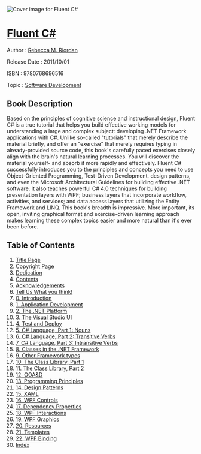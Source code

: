 ![Cover image for Fluent C#](https://imgdetail.ebookreading.net/cover/cover/software_development/EB9780768696516.jpg)

[Fluent C#](https://ebookreading.net/view/book/Fluent+C%23-EB9780768696516_1.html "Fluent C#")
====================================================================================================================

Author : [Rebecca M. Riordan](https://ebookreading.net/search/author/Rebecca+M.+Riordan)

Release Date : 2011/10/01

ISBN : 9780768696516

Topic : [Software Development](https://ebookreading.net/search/category/software-development)

Book Description
-----------------

Based on the principles of cognitive science and instructional design, Fluent C# is a true tutorial that helps you build effective working models for understanding a large and complex subject: developing .NET Framework applications with C#. Unlike so-called "tutorials" that merely describe the material briefly, and offer an "exercise" that merely requires typing in already-provided source code, this book's carefully paced exercises closely align with the brain's natural learning processes. You will discover the material yourself- and absorb it more rapidly and effectively. Fluent C# successfully introduces you to the principles and concepts you need to use Object-Oriented Programming, Test-Driven Development, design patterns, and even the Microsoft Architectural Guidelines for building effective .NET software. It also teaches powerful C# 4.0 techniques for building presentation layers with WPF; business layers that incorporate workflow, activities, and services; and data access layers that utilizing the Entity Framework and LINQ. This book's breadth is impressive. More important, its open, inviting graphical format and exercise-driven learning approach makes learning these complex topics easier and more natural than it's ever been before.
              
Table of Contents
-----------------

1. [Title Page](https://ebookreading.net/view/book/Fluent+C%23-EB9780768696516_2.html)
1. [Copyright Page](https://ebookreading.net/view/book/Fluent+C%23-EB9780768696516_3.html)
1. [Dedication](https://ebookreading.net/view/book/Fluent+C%23-EB9780768696516_4.html)
1. [Contents](https://ebookreading.net/view/book/Fluent+C%23-EB9780768696516_6.html)
1. [Acknowledgements](https://ebookreading.net/view/book/Fluent+C%23-EB9780768696516_5.html)
1. [Tell Us What you think!](https://ebookreading.net/view/book/Fluent+C%23-EB9780768696516_7.html)
1. [0. Introduction](https://ebookreading.net/view/book/Fluent+C%23-EB9780768696516_8.html)
1. [1. Application Development](https://ebookreading.net/view/book/Fluent+C%23-EB9780768696516_9.html)
1. [2. The .NET Platform](https://ebookreading.net/view/book/Fluent+C%23-EB9780768696516_10.html)
1. [3. The Visual Studio UI](https://ebookreading.net/view/book/Fluent+C%23-EB9780768696516_11.html)
1. [4. Test and Deploy](https://ebookreading.net/view/book/Fluent+C%23-EB9780768696516_12.html)
1. [5. C# Language, Part 1: Nouns](https://ebookreading.net/view/book/Fluent+C%23-EB9780768696516_13.html)
1. [6. C# Language, Part 2: Transitive Verbs](https://ebookreading.net/view/book/Fluent+C%23-EB9780768696516_14.html)
1. [7. C# Language, Part 3: Intransitive Verbs](https://ebookreading.net/view/book/Fluent+C%23-EB9780768696516_15.html)
1. [8. Classes in the .NET Framework](https://ebookreading.net/view/book/Fluent+C%23-EB9780768696516_16.html)
1. [9. Other Framework types](https://ebookreading.net/view/book/Fluent+C%23-EB9780768696516_17.html)
1. [10. The Class Library, Part 1](https://ebookreading.net/view/book/Fluent+C%23-EB9780768696516_18.html)
1. [11. The Class Library, Part 2](https://ebookreading.net/view/book/Fluent+C%23-EB9780768696516_19.html)
1. [12. OOA&amp;D](https://ebookreading.net/view/book/Fluent+C%23-EB9780768696516_20.html)
1. [13. Programming Principles](https://ebookreading.net/view/book/Fluent+C%23-EB9780768696516_21.html)
1. [14. Design Patterns](https://ebookreading.net/view/book/Fluent+C%23-EB9780768696516_22.html)
1. [15. XAML](https://ebookreading.net/view/book/Fluent+C%23-EB9780768696516_23.html)
1. [16. WPF Controls](https://ebookreading.net/view/book/Fluent+C%23-EB9780768696516_24.html)
1. [17. Dependency Properties](https://ebookreading.net/view/book/Fluent+C%23-EB9780768696516_25.html)
1. [18. WPF Interactions](https://ebookreading.net/view/book/Fluent+C%23-EB9780768696516_26.html)
1. [19. WPF Graphics](https://ebookreading.net/view/book/Fluent+C%23-EB9780768696516_27.html)
1. [20. Resources](https://ebookreading.net/view/book/Fluent+C%23-EB9780768696516_28.html)
1. [21. Templates](https://ebookreading.net/view/book/Fluent+C%23-EB9780768696516_29.html)
1. [22. WPF Binding](https://ebookreading.net/view/book/Fluent+C%23-EB9780768696516_30.html)
1. [Index](https://ebookreading.net/view/book/Fluent+C%23-EB9780768696516_31.html)
